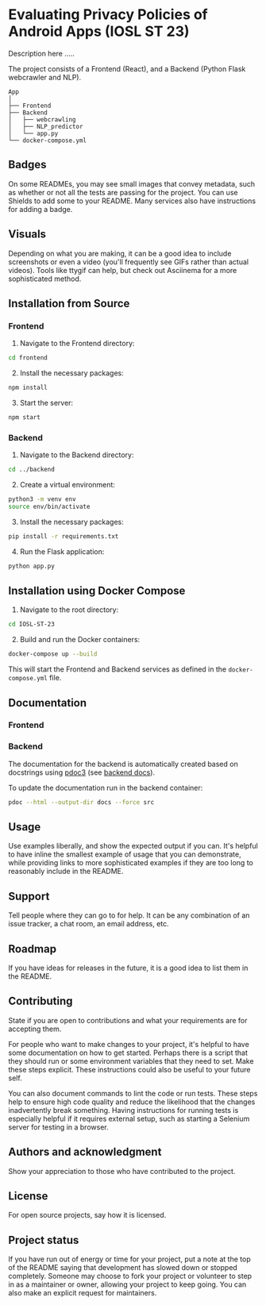 # Evaluating Privacy Policies of Android Apps (IOSL ST 23)

Description here .....


The project consists of a Frontend (React), and a Backend (Python Flask webcrawler and NLP).


```
App
│
├── Frontend
├── Backend
│   ├── webcrawling
│   ├── NLP_predictor
│   └── app.py
└── docker-compose.yml
```
## Badges
On some READMEs, you may see small images that convey metadata, such as whether or not all the tests are passing for the project. You can use Shields to add some to your README. Many services also have instructions for adding a badge.

## Visuals
Depending on what you are making, it can be a good idea to include screenshots or even a video (you'll frequently see GIFs rather than actual videos). Tools like ttygif can help, but check out Asciinema for a more sophisticated method.



## Installation from Source

### Frontend

1. Navigate to the Frontend directory:

```bash
cd frontend
```

2. Install the necessary packages:

```bash
npm install
```

3. Start the server:

```bash
npm start
```

### Backend

1. Navigate to the Backend directory:

```bash
cd ../backend
```

2. Create a virtual environment:

```bash
python3 -m venv env
source env/bin/activate
```

3. Install the necessary packages:

```bash
pip install -r requirements.txt
```

4. Run the Flask application:

```bash
python app.py
```

## Installation using Docker Compose

1. Navigate to the root directory:

```bash
cd IOSL-ST-23
```

2. Build and run the Docker containers:

```bash
docker-compose up --build
```

This will start the Frontend and Backend services as defined in the `docker-compose.yml` file.

## Documentation

### Frontend

### Backend
The documentation for the backend is automatically created based on docstrings using [pdoc3](https://github.com/pdoc3/pdoc) (see [backend docs](backend/docs/src/index.html)).

To update the documentation run in the backend container:

```bash
pdoc --html --output-dir docs --force src
```


## Usage
Use examples liberally, and show the expected output if you can. It's helpful to have inline the smallest example of usage that you can demonstrate, while providing links to more sophisticated examples if they are too long to reasonably include in the README.

## Support
Tell people where they can go to for help. It can be any combination of an issue tracker, a chat room, an email address, etc.

## Roadmap
If you have ideas for releases in the future, it is a good idea to list them in the README.

## Contributing
State if you are open to contributions and what your requirements are for accepting them.

For people who want to make changes to your project, it's helpful to have some documentation on how to get started. Perhaps there is a script that they should run or some environment variables that they need to set. Make these steps explicit. These instructions could also be useful to your future self.

You can also document commands to lint the code or run tests. These steps help to ensure high code quality and reduce the likelihood that the changes inadvertently break something. Having instructions for running tests is especially helpful if it requires external setup, such as starting a Selenium server for testing in a browser.

## Authors and acknowledgment
Show your appreciation to those who have contributed to the project.

## License
For open source projects, say how it is licensed.

## Project status
If you have run out of energy or time for your project, put a note at the top of the README saying that development has slowed down or stopped completely. Someone may choose to fork your project or volunteer to step in as a maintainer or owner, allowing your project to keep going. You can also make an explicit request for maintainers.
